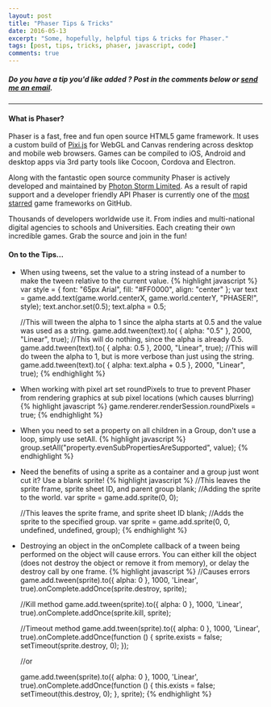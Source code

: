 ```yaml
---
layout: post
title: "Phaser Tips & Tricks"
date: 2016-05-13
excerpt: "Some, hopefully, helpful tips & tricks for Phaser."
tags: [post, tips, tricks, phaser, javascript, code]
comments: true
---
```


##### Do you have a tip you'd like added ? Post in the comments below or [send me an email](mailto:roylance.richard+phasertips@gmail.com?Subject=Phaser%20Tip%20Suggestion "EMAIL ME!").

---

#### What is Phaser?

 Phaser is a fast, free and fun open source HTML5 game framework. It uses a custom build of [Pixi.js](https://github.com/GoodBoyDigital/pixi.js/) for WebGL and Canvas rendering across desktop and mobile web browsers. Games can be compiled to iOS, Android and desktop apps via 3rd party tools like Cocoon, Cordova and Electron.

 Along with the fantastic open source community Phaser is actively developed and maintained by [Photon Storm Limited](http://www.photonstorm.com). As a result of rapid support and a developer friendly API Phaser is currently one of the [most starred](https://github.com/showcases/javascript-game-engines) game frameworks on GitHub.

 Thousands of developers worldwide use it. From indies and multi-national digital agencies to schools and Universities. Each creating their own incredible games. Grab the source and join in the fun!

#### On to the Tips...

-  When using tweens, set the value to a string instead of a number to make the tween relative to the current value.
{% highlight javascript %}
    var style = { font: "65px Arial", fill: "#FF0000", align: "center" };
    var text = game.add.text(game.world.centerX, game.world.centerY, "PHASER!", style);
    text.anchor.set(0.5);
    text.alpha = 0.5;

    //This will tween the alpha to 1 since the alpha starts at 0.5 and the value was used as a string.
    game.add.tween(text).to( { alpha: "0.5" }, 2000, "Linear", true);
    //This will do nothing, since the alpha is already 0.5.
    game.add.tween(text).to( { alpha: 0.5 }, 2000, "Linear", true);
    //This will do tween the alpha to 1, but is more verbose than just using the string.
    game.add.tween(text).to( { alpha: text.alpha + 0.5 }, 2000, "Linear", true);
{% endhighlight %}

- When working with pixel art set roundPixels to true to prevent Phaser from rendering graphics at sub pixel locations (which causes blurring)
{% highlight javascript %}
    game.renderer.renderSession.roundPixels = true;
{% endhighlight %}

- When you need to set a property on all children in a Group, don't use a loop, simply use setAll.
{% highlight javascript %}
    group.setAll("property.evenSubPropertiesAreSupported", value);
{% endhighlight %}

- Need the benefits of using a sprite as a container and a group just wont cut it? Use a blank sprite!
{% highlight javascript %}
    //This leaves the sprite frame, sprite sheet ID, and parent group blank;
    //Adding the sprite to the world.
    var sprite = game.add.sprite(0, 0);

    //This leaves the sprite frame, and sprite sheet ID blank;
    //Adds the sprite to the specified group.
    var sprite = game.add.sprite(0, 0, undefined, undefined, group);
{% endhighlight %}

- Destroying an object in the onComplete callback of a tween being performed on the object will cause errors. You can either kill the object (does not destroy the object or remove it from memory), or delay the destroy call by one frame.
{% highlight javascript %}
    //Causes errors
    game.add.tween(sprite).to({ alpha: 0 }, 1000, 'Linear', true).onComplete.addOnce(sprite.destroy, sprite);

    //Kill method
    game.add.tween(sprite).to({ alpha: 0 }, 1000, 'Linear', true).onComplete.addOnce(sprite.kill, sprite);

    //Timeout method
    game.add.tween(sprite).to({ alpha: 0 }, 1000, 'Linear', true).onComplete.addOnce(function () {
        sprite.exists = false;
        setTimeout(sprite.destroy, 0);
    });

    //or

    game.add.tween(sprite).to({ alpha: 0 }, 1000, 'Linear', true).onComplete.addOnce(function () {
        this.exists = false;
        setTimeout(this.destroy, 0);
    }, sprite);
{% endhighlight %}
